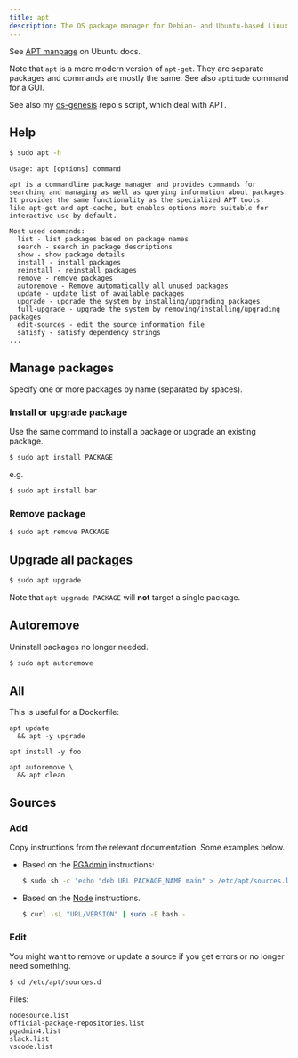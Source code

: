 ```yaml
---
title: apt
description: The OS package manager for Debian- and Ubuntu-based Linux systems
---
```



See [APT manpage](https://manpages.ubuntu.com/manpages/trusty/man8/apt.8.html) on Ubuntu docs.

Note that `apt` is a more modern version of `apt-get`. They are separate packages and commands are mostly the same. See also `aptitude` command for a GUI.

See also my [os-genesis](https://github.com/MichaelCurrin/os-genesis/tree/master/genesis) repo's script, which deal with APT.


## Help

```sh
$ sudo apt -h
```
```
Usage: apt [options] command

apt is a commandline package manager and provides commands for
searching and managing as well as querying information about packages.
It provides the same functionality as the specialized APT tools,
like apt-get and apt-cache, but enables options more suitable for
interactive use by default.

Most used commands:
  list - list packages based on package names
  search - search in package descriptions
  show - show package details
  install - install packages
  reinstall - reinstall packages
  remove - remove packages
  autoremove - Remove automatically all unused packages
  update - update list of available packages
  upgrade - upgrade the system by installing/upgrading packages
  full-upgrade - upgrade the system by removing/installing/upgrading packages
  edit-sources - edit the source information file
  satisfy - satisfy dependency strings
...
```


## Manage packages

Specify one or more packages by name (separated by spaces).

### Install or upgrade package

Use the same command to install a package or upgrade an existing package.

```sh
$ sudo apt install PACKAGE
```

e.g.

```sh
$ sudo apt install bar
```

### Remove package

```sh
$ sudo apt remove PACKAGE
```


## Upgrade all packages

```sh
$ sudo apt upgrade
```

Note that `apt upgrade PACKAGE` will **not** target a single package.


## Autoremove

Uninstall packages no longer needed.

```sh
$ sudo apt autoremove
```


## All

This is useful for a Dockerfile:

```ah
apt update 
  && apt -y upgrade

apt install -y foo

apt autoremove \
  && apt clean
```


## Sources

### Add

Copy instructions from the relevant documentation. Some examples below.

- Based on the [PGAdmin](https://www.pgadmin.org/download/pgadmin-4-apt/) instructions:
    ```sh
    $ sudo sh -c 'echo "deb URL PACKAGE_NAME main" > /etc/apt/sources.list.d/PACKAGE_NAME.list && apt update'
    ```
- Based on the [Node](https://nodejs.org/en/download/package-manager/) instructions.
    ```sh
    $ curl -sL "URL/VERSION" | sudo -E bash -
    ```



### Edit

You might want to remove or update a source if you get errors or no longer need something.

```sh
$ cd /etc/apt/sources.d
```

Files:

```
nodesource.list
official-package-repositories.list
pgadmin4.list
slack.list
vscode.list
```
